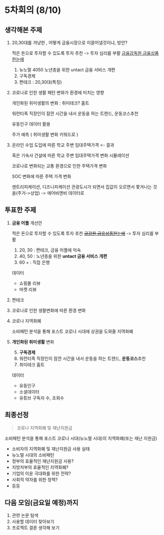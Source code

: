 # 5차회의 (8/10)


## 생각해본 주제


1. 20,30대를 겨냥한 , 어떻게 금융시장으로 이끌어낼것이냐, 방안?


    적은 돈으로 투자할 수 있도록 투자 추천 -> 투자 심리를 부활
    [금융감독원 금융상품한눈에](http://finlife.fss.or.kr/main/main.do)
    
    1. 뉴노멀 4050 노년층을 위한 untact 금융 서비스 개편
    2. 구독경제
    3. 짠테크 : 20,30대(특징)


1. 코로나로 인한 생활 패턴 변화가 환경에 미치는 영향


    개인화된 취미생활의 변화 : 취미테크? 홈트

    워런티족 직장인이 잠깐 시간을 내서 운동을 하는 트렌드, 운동코스추천
    
    유동인구 데이터 활용

    주가 예측 ( 취미생활 변화 키워드로 )



1. 온라인 수업 도입에 따른 학교 주변 임대주택가격 <- 결과

    혹은 기숙사 건설에 따른 학교 주변 임대주택가격 변화 시뮬레이션
    
    코로나로 변화되는 교통 환경으로 인한 주택가격 변화
    
    SOC 변화에 따른 주택 가격 변화
    
    젠트리피케이션, 디즈니피케이션 관광도시가 되면서 집값이 오르면서 쫓겨나는 것을(주거->상업) -> 에어비앤비 데이터로



## 투표한 주제

1. **금융 어플** 개선안

    적은 돈으로 투자할 수 있도록 투자 추천 [~~금감원 금융상품한눈에~~](http://finlife.fss.or.kr/main/main.do) -> 투자 심리를 부활
    

    1. 20, 30 : 짠테크, 금융 어플에 익숙
    1. 40, 50 : 노년층을 위한 **untact 금융 서비스 개편**
    1. 60 + : 직접 은행

   데이터
    
    - 쇼핑몰 리뷰
    - 마켓 리뷰

1. 짠테크

1. 코로나로 인한 생활변화에 따른 환경 변화


1. 코로나 지역화폐

    소비패턴 분석을 통해 포스트 코로나 시대에 상권을 도와줄 지역화폐

1. **개인화된 취미생활** 변화 

    5. **구독경제**
    1. 워런티족 직장인이 잠깐 시간을 내서 운동을 하는 트렌드, **운동코스**추천
    3. 취미테크 홈트
    
    데이터
    
    - 유동인구
    - 소셜데이터
    - 유튜브 구독자 수, 조회수

## 최종선정

> 코로나 지역화폐 및 재난지원금

소비패턴 분석을 통해 포스트 코로나 시대(뉴노멀 시대)의 지역화폐(또는 재난 지원금)

- 소비자의 지역화폐 및 재난지원금 사용 실태
- 뉴노멀 시대의 소비패턴
- 정부의 효율적인 재난지원금 사용?
- 지방저부의 효율적인 지역화폐?
- 기업의 이윤 극대화를 위한 전략?
- 사회적 약자를 위한 정책?
- 등등
    
    
## 다음 모임(금요일 예정)까지

1. 관련 논문 탐색
1. 사용할 데이터 찾아보기
1. 프로젝트 결론 생각해 보기
